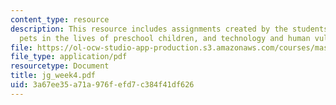```yaml
---
content_type: resource
description: This resource includes assignments created by the students on robotic
  pets in the lives of preschool children, and technology and human vulnerability.
file: https://ol-ocw-studio-app-production.s3.amazonaws.com/courses/mas-965-relational-machines-spring-2005/3a67ee35a71a976fefd7c384f41df626_jg_week4.pdf
file_type: application/pdf
resourcetype: Document
title: jg_week4.pdf
uid: 3a67ee35-a71a-976f-efd7-c384f41df626
---
```

